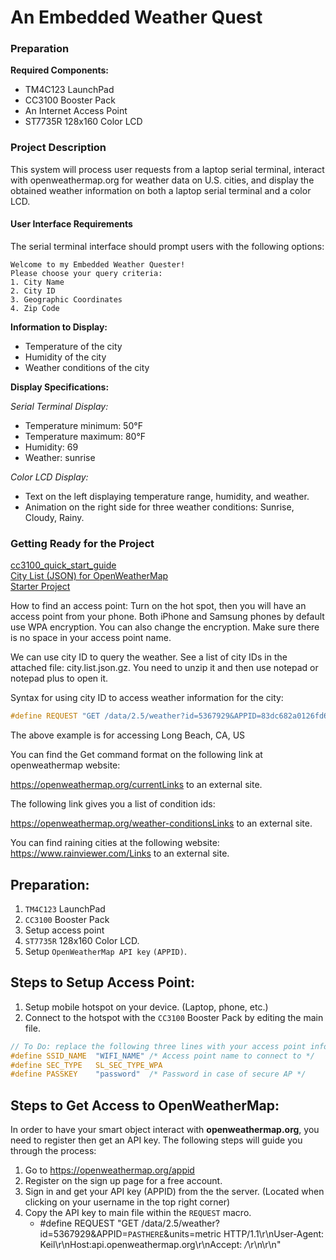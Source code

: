 # An Embedded Weather Quest

### Preparation

**Required Components:**
- TM4C123 LaunchPad
- CC3100 Booster Pack
- An Internet Access Point
- ST7735R 128x160 Color LCD

### Project Description

This system will process user requests from a laptop serial terminal, interact with openweathermap.org for weather data on U.S. cities, and display the obtained weather information on both a laptop serial terminal and a color LCD.

#### User Interface Requirements

The serial terminal interface should prompt users with the following options:

```
Welcome to my Embedded Weather Quester!
Please choose your query criteria:
1. City Name
2. City ID
3. Geographic Coordinates
4. Zip Code
```

**Information to Display:**
- Temperature of the city
- Humidity of the city
- Weather conditions of the city

**Display Specifications:**

*Serial Terminal Display:*
- Temperature minimum: 50°F
- Temperature maximum: 80°F
- Humidity: 69
- Weather: sunrise

*Color LCD Display:*
- Text on the left displaying temperature range, humidity, and weather.
- Animation on the right side for three weather conditions: Sunrise, Cloudy, Rainy.

### Getting Ready for the Project

[cc3100_quick_start_guide](cc3100_quick_start_guide.pdf)  
[City List (JSON) for OpenWeatherMap](city.list.json.gz)  
[Starter Project](WeatherQuesterStarter.zip)

How to find an access point: Turn on the hot spot, then you will have an access point from your phone. Both iPhone and Samsung phones by default use WPA encryption. You can also change the encryption. Make sure there is no space in your access point name.

We can use city ID to query the weather. See a list of city IDs in the attached file: city.list.json.gz. You need to unzip it and then use notepad or notepad plus to open it.

Syntax for using city ID to access weather information for the city:

```C
#define REQUEST "GET /data/2.5/weather?id=5367929&APPID=83dc682a0126fd6a9bb93b6eb3e6a7eb&units=metric HTTP/1.1\r\nUser-Agent: Keil\r\nHost:api.openweathermap.org\r\nAccept: */*\r\n\r\n"
```

The above example is for accessing Long Beach, CA, US

You can find the Get command format on the following link at openweathermap website:

https://openweathermap.org/currentLinks to an external site.

The following link gives you a list of condition ids:

https://openweathermap.org/weather-conditionsLinks to an external site.

You can find raining cities at the following website: https://www.rainviewer.com/Links to an external site.

## Preparation:
1. `TM4C123` LaunchPad
2. `CC3100` Booster Pack
3. Setup access point
4. `ST7735R` 128x160 Color LCD.
5. Setup `OpenWeatherMap API key` `(APPID)`. 

## Steps to Setup Access Point:
1. Setup mobile hotspot on your device. (Laptop, phone, etc.)
2. Connect to the hotspot with the `CC3100` Booster Pack by editing the main file. 
```C
// To Do: replace the following three lines with your access point information
#define SSID_NAME  "WIFI_NAME" /* Access point name to connect to */
#define SEC_TYPE   SL_SEC_TYPE_WPA
#define PASSKEY    "password"  /* Password in case of secure AP */ 
```

## Steps to Get Access to OpenWeatherMap:

In order to have your smart object interact with **openweathermap.org**, you need to register then get an API key. The following steps will guide you through the process:
1. Go to https://openweathermap.org/appid
2. Register on the sign up page for a free account.
3. Sign in and get your API key (APPID) from the the server. (Located when clicking on your username in the top right corner)
4. Copy the API key to main file within the `REQUEST` macro.
    - #define REQUEST "GET /data/2.5/weather?id=5367929&APPID=`PASTHERE`&units=metric HTTP/1.1\r\nUser-Agent: Keil\r\nHost:api.openweathermap.org\r\nAccept: */*\r\n\r\n"

